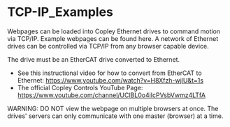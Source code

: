 # TCP-IP_Examples
Webpages can be loaded into Copley Ethernet drives to command motion via TCP/IP. Example webpages can be found here. 
A network of Ethernet drives can be controlled via TCP/IP from any browser capable device.

The drive must be an EtherCAT drive converted to Ethernet.
- See this instructional video for how to convert from EtherCAT to Ethernet: https://www.youtube.com/watch?v=H8Xfzh-wjlU&t=1s
- The official Copley Controls YouTube Page: https://www.youtube.com/channel/UClBL0o4iIcPVsbVwmz4LTfA 

WARNING: DO NOT view the webpage on multiple browsers at once. The drives' servers can only communicate
with one master (browser) at a time.

